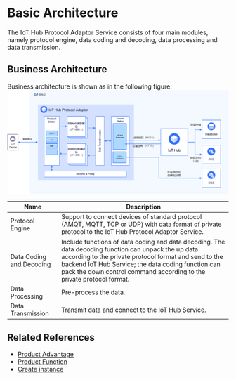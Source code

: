 # Basic Architecture

The IoT Hub Protocol Adaptor Service consists of four main modules, namely protocol engine, data coding and decoding, data processing and data transmission.

## Business Architecture
Business architecture is shown as in the following figure:
![](../../../../image/IoT/IoT-Hub-Protocol-Adaptor/iotpa-000.png)


|Name|Description|
| - | - | 
|Protocol Engine| Support to connect devices of standard protocol (AMQT, MQTT, TCP or UDP) with data format of private protocol to the IoT Hub Protocol Adaptor Service.|
|Data Coding and Decoding| Include functions of data coding and data decoding. The data decoding function can unpack the up data according to the private protocol format and send to the backend IoT Hub Service; the data coding function can pack the down control command according to the private protocol format.|
|Data Processing| Pre-process the data.|
|Data Transmission| Transmit data and connect to the IoT Hub Service.|

## Related References

- [Product Advantage](../Introduction/Benefits.md)
- [Product Function](../Introduction/Features.md)
- [Create instance](../Getting-Started/Create-Instance.md)
